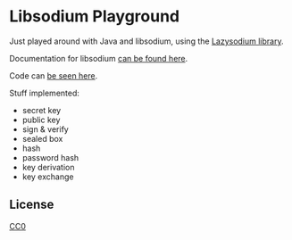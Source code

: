 # Libsodium Playground

Just played around with Java and libsodium, using the [Lazysodium library](https://github.com/terl/lazysodium-java).

Documentation for libsodium [can be found here](https://download.libsodium.org/doc/).

Code can [be seen here](src/main/java/libsodium/playground/App.java).

Stuff implemented:

* secret key
* public key
* sign & verify
* sealed box
* hash
* password hash
* key derivation
* key exchange

## License

[CC0](https://creativecommons.org/publicdomain/zero/1.0/deed.en)